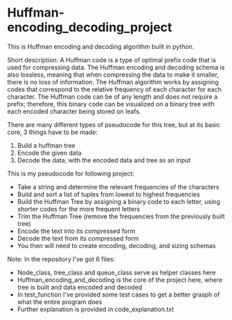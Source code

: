 # Huffman-encoding_decoding_project

This is Huffman encoding and decoding algorithm built in python.

Short description:
A Huffman code is a type of optimal prefix code that is used for compressing data. The Huffman encoding and decoding schema is also lossless, meaning that when compressing the data to make it smaller, there is no loss of information.
The Huffman algorithm works by assigning codes that correspond to the relative frequency of each character for each character. The Huffman code can be of any length and does not require a prefix; therefore, this binary code can be visualized on a binary tree with each encoded character being stored on leafs.

There are many different types of pseudocode for this tree, but at its basic core, 3 things have to be made:
1. Build a huffman tree
2. Encode the given data
3. Decode the data, with the encoded data and tree as an input

This is my pseudocode for following project:
- Take a string and determine the relevant frequencies of the characters
- Build and sort a list of tuples from lowest to highest frequencies
- Build the Huffman Tree by assigning a binary code to each letter, using shorter codes for the more frequent letters
- Trim the Huffman Tree (remove the frequencies from the previously built tree)
- Encode the text into its compressed form
- Decode the text from its compressed form
- You then will need to create encoding, decoding, and sizing schemas

Note: In the repository I've got 6 files:
- Node_class, tree_class and queue_class serve as helper classes here
- Huffman_encoding_and_decoding is the core of the project here, where tree is built and data encoded and decoded
- In test_function I've provided some test cases to get a better grasph of what the entire program does
- Further explanation is provided in code_explanation.txt
